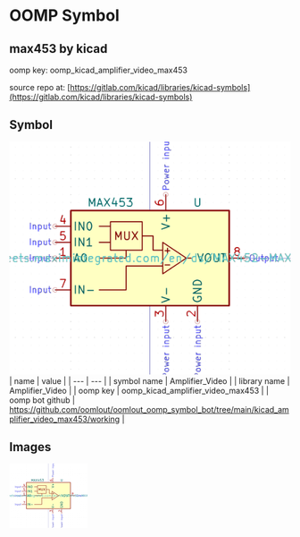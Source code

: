 # OOMP Symbol  
## max453  by kicad  
  
oomp key: oomp_kicad_amplifier_video_max453  
  
source repo at: [https://gitlab.com/kicad/libraries/kicad-symbols](https://gitlab.com/kicad/libraries/kicad-symbols)  
## Symbol  
  
[![working.png](working_600.png)](working.png)  
| name | value | 
| --- | --- | 
| symbol name | Amplifier_Video | 
| library name | Amplifier_Video | 
| oomp key | oomp_kicad_amplifier_video_max453 | 
| oomp bot github | https://github.com/oomlout/oomlout_oomp_symbol_bot/tree/main/kicad_amplifier_video_max453/working | 
## Images  
  
[![working.png](working_140.png)](working.png)  
